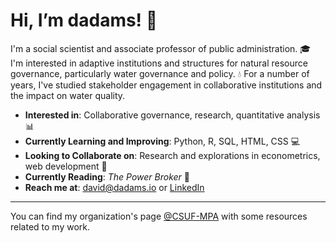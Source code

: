 # Hi, I’m dadams! 👋

I'm a social scientist and associate professor of public administration. 🎓 I'm interested in adaptive institutions and structures for natural resource governance, particularly water governance and policy. 💧 For a number of years, I've studied stakeholder engagement in collaborative institutions and the impact on water quality.

- **Interested in**: Collaborative governance, research, quantitative analysis 📊
- **Currently Learning and Improving**: Python, R, SQL, HTML, CSS 💻
- **Looking to Collaborate on**: Research and explorations in econometrics, web development 🤝
- **Currently Reading**: _The Power Broker_ 📖
- **Reach me at**: david@dadams.io or [LinkedIn](https://www.linkedin.com/in/dadamscsuf/)


---

You can find my organization's page [@CSUF-MPA](https://github.com/CSUF-MPA) with some resources related to my work.
